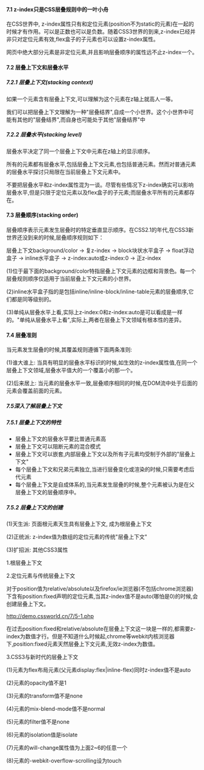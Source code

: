 #### 7.1 z-index只是CSS层叠规则中的一叶小舟
在CSS世界中, z-index属性只有和定位元素(position不为static的元素)在一起的时候才有作用。可以是正数也可以是负数。随着CSS3世界的到来,z-index已经并非只对定位元素有效,flex盒子的子元素也可以设置z-index属性。

网页中绝大部分元素是非定位元素,并且影响层叠顺序的属性远不止z-index一个。

#### 7.2 层叠上下文和层叠水平
##### 7.2.1 层叠上下文(stacking context)
如果一个元素含有层叠上下文,可以理解为这个元素在z轴上就高人一等。

我们可以把层叠上下文理解为一种"层叠结界",自成一个小世界。这个小世界中可能有其他的"层叠结界",而自身也可能处于其他"层叠结界"中
##### 7.2.2 层叠水平(stacking level)
层叠水平决定了同一个层叠上下文中元素在z轴上的显示顺序。

所有的元素都有层叠水平,包括层叠上下文元素,也包括普通元素。然而对普通元素的层叠水平探讨只局限在当前层叠上下文元素中。

不要把层叠水平和z-index属性混为一谈。尽管有些情况下z-index确实可以影响层叠水平,但是只限于定位元素以及flex盒子的子元素;而层叠水平所有的元素都存在。

#### 7.3 层叠顺序(stacking order)
层叠顺序表示元素发生层叠时的特定垂直显示顺序。在CSS2.1的年代,在CSS3新世界还没到来的时候,层叠顺序规则如下：

层叠上下文background/color -> 复z-index -> block块状水平盒子 -> float浮动盒子 -> inline水平盒子 -> z-index:auto或z-index:0 -> 正z-index

(1)位于最下面的background/color特指层叠上下文元素的边框和背景色。每一个层叠规则顺序仅适用于当前层叠上下文元素的小世界。

(2)inline水平盒子指的是包括inline/inline-block/inline-table元素的层叠顺序,它们都是同等级别的。

(3)单纯从层叠水平上看,实际上z-index:0和z-index:auto是可以看成是一样的。"单纯从层叠水平上看",实际上,两者在层叠上下文领域有根本性的差异。

#### 7.4 层叠准则
当元素发生层叠的时候,其覆盖规则遵循下面两条准则:

(1)谁大谁上: 当具有明显的层叠水平标识的时候,如生效的z-index属性值,在同一个层叠上下文领域,层叠水平值大的一个覆盖小的那一个。

(2)后来居上: 当元素的层叠水平一致,层叠顺序相同的时候,在DOM流中处于后面的元素会覆盖前面的元素。

##### 7.5深入了解层叠上下文
##### 7.5.1 层叠上下文的特性
- 层叠上下文的层叠水平要比普通元素高
- 层叠上下文可以阻断元素的混合模式
- 层叠上下文可以嵌套,内部层叠上下文以及所有子元素均受制于外部的"层叠上下文"
- 每个层叠上下文和兄弟元素独立,当进行层叠变化或渲染的时候,只需要考虑后代元素
- 每个层叠上下文是自成体系的,当元素发生层叠的时候,整个元素被认为是在父层叠上下文的层叠顺序中。

##### 7.5.2 层叠上下文的创建
(1)天生派: 页面根元素天生具有层叠上下文, 成为根层叠上下文

(2)正统派: z-index值为数组的定位元素的传统"层叠上下文"

(3)扩招派: 其他CSS3属性

1.根层叠上下文

2.定位元素与传统层叠上下文

对于position值为relative/absolute以及firefox/ie浏览器(不包括chrome浏览器)下含有position:fixed声明的定位元素,当其z-index值不是auto(哪怕是0)的时候,会创建层叠上下文。

http://demo.cssworld.cn/7/5-1.php

在过去position:fixed和relative/absolute在层叠上下文这一块是一样的,都需要z-index为数值才行。但是不知道什么时候起,chrome等webkit内核浏览器下,position:fixed元素天然层叠上下文元素,无效z-index为数值。

3.CSS3与新时代的层叠上下文

(1)元素为flex布局元素(父元素display:flex|inline-flex)同时z-index值不是auto

(2)元素的opacity值不是1

(3)元素的transform值不是none

(4)元素的mix-blend-mode值不是normal

(5)元素的filter值不是none

(6)元素的isolation值是isolate

(7)元素的will-change属性值为上面2~6的任意一个

(8)元素的-webkit-overflow-scrolling设为touch


